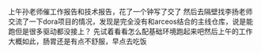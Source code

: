 上午孙老师催工作报告和技术报告，花了一个钟写了交了
然后去隔壁找李扬老师交流了一下dora项目的情况，发现是完全没有和arceos结合的主线仓库，说是能跑但是很多驱动都没接上？
先试着看看怎么配基础环境跑起来吧然后上午的工作大概如此，肠胃还是有点不舒服，早点去吃饭